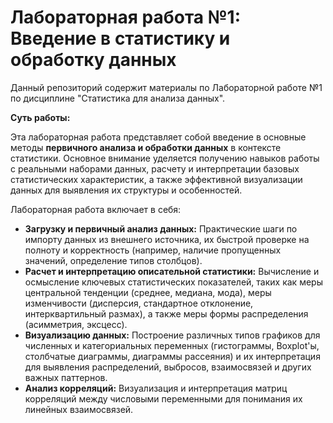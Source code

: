# Лабораторная работа №1: Введение в статистику и обработку данных

Данный репозиторий содержит материалы по Лабораторной работе №1 по дисциплине "Статистика для анализа данных".

**Суть работы:**

Эта лабораторная работа представляет собой введение в основные методы **первичного анализа и обработки данных** в контексте статистики. Основное внимание уделяется получению навыков работы с реальными наборами данных, расчету и интерпретации базовых статистических характеристик, а также эффективной визуализации данных для выявления их структуры и особенностей.

Лабораторная работа включает в себя:

* **Загрузку и первичный анализ данных:** Практические шаги по импорту данных из внешнего источника, их быстрой проверке на полноту и корректность (например, наличие пропущенных значений, определение типов столбцов).
* **Расчет и интерпретацию описательной статистики:** Вычисление и осмысление ключевых статистических показателей, таких как меры центральной тенденции (среднее, медиана, мода), меры изменчивости (дисперсия, стандартное отклонение, интерквартильный размах), а также меры формы распределения (асимметрия, эксцесс).
* **Визуализацию данных:** Построение различных типов графиков для численных и категориальных переменных (гистограммы, Boxplot'ы, столбчатые диаграммы, диаграммы рассеяния) и их интерпретация для выявления распределений, выбросов, взаимосвязей и других важных паттернов.
* **Анализ корреляций:** Визуализация и интерпретация матриц корреляций между числовыми переменными для понимания их линейных взаимосвязей.
